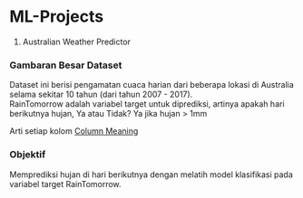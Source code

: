 # ML-Projects

1. Australian Weather Predictor
### Gambaran Besar Dataset
Dataset ini berisi pengamatan cuaca harian dari beberapa lokasi di Australia selama sekitar 10 tahun (dari tahun 2007 - 2017).  
RainTomorrow adalah variabel target untuk diprediksi, artinya apakah hari berikutnya hujan, Ya atau Tidak? Ya jika hujan > 1mm  

Arti setiap kolom [Column Meaning](http://www.bom.gov.au/climate/dwo/IDCJDW0000.shtml)


### Objektif
Memprediksi hujan di hari berikutnya dengan melatih model klasifikasi pada variabel target RainTomorrow.